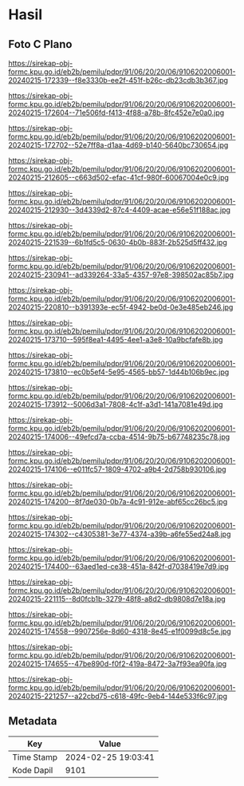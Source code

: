 # Hasil

## Foto C Plano

https://sirekap-obj-formc.kpu.go.id/eb2b/pemilu/pdpr/91/06/20/20/06/9106202006001-20240215-172339--f8e3330b-ee2f-451f-b26c-db23cdb3b367.jpg

https://sirekap-obj-formc.kpu.go.id/eb2b/pemilu/pdpr/91/06/20/20/06/9106202006001-20240215-172604--71e506fd-f413-4f88-a78b-8fc452e7e0a0.jpg

https://sirekap-obj-formc.kpu.go.id/eb2b/pemilu/pdpr/91/06/20/20/06/9106202006001-20240215-172702--52e7ff8a-d1aa-4d69-b140-5640bc730654.jpg

https://sirekap-obj-formc.kpu.go.id/eb2b/pemilu/pdpr/91/06/20/20/06/9106202006001-20240215-212605--c663d502-efac-41cf-980f-60067004e0c9.jpg

https://sirekap-obj-formc.kpu.go.id/eb2b/pemilu/pdpr/91/06/20/20/06/9106202006001-20240215-212930--3d4339d2-87c4-4409-acae-e56e51f188ac.jpg

https://sirekap-obj-formc.kpu.go.id/eb2b/pemilu/pdpr/91/06/20/20/06/9106202006001-20240215-221539--6b1fd5c5-0630-4b0b-883f-2b525d5ff432.jpg

https://sirekap-obj-formc.kpu.go.id/eb2b/pemilu/pdpr/91/06/20/20/06/9106202006001-20240215-230941--ad339264-33a5-4357-97e8-398502ac85b7.jpg

https://sirekap-obj-formc.kpu.go.id/eb2b/pemilu/pdpr/91/06/20/20/06/9106202006001-20240215-220810--b391393e-ec5f-4942-be0d-0e3e485eb246.jpg

https://sirekap-obj-formc.kpu.go.id/eb2b/pemilu/pdpr/91/06/20/20/06/9106202006001-20240215-173710--595f8ea1-4495-4ee1-a3e8-10a9bcfafe8b.jpg

https://sirekap-obj-formc.kpu.go.id/eb2b/pemilu/pdpr/91/06/20/20/06/9106202006001-20240215-173810--ec0b5ef4-5e95-4565-bb57-1d44b106b9ec.jpg

https://sirekap-obj-formc.kpu.go.id/eb2b/pemilu/pdpr/91/06/20/20/06/9106202006001-20240215-173912--5006d3a1-7808-4c1f-a3d1-141a7081e49d.jpg

https://sirekap-obj-formc.kpu.go.id/eb2b/pemilu/pdpr/91/06/20/20/06/9106202006001-20240215-174006--49efcd7a-ccba-4514-9b75-b67748235c78.jpg

https://sirekap-obj-formc.kpu.go.id/eb2b/pemilu/pdpr/91/06/20/20/06/9106202006001-20240215-174106--e011fc57-1809-4702-a9b4-2d758b930106.jpg

https://sirekap-obj-formc.kpu.go.id/eb2b/pemilu/pdpr/91/06/20/20/06/9106202006001-20240215-174200--8f7de030-0b7a-4c91-912e-abf65cc26bc5.jpg

https://sirekap-obj-formc.kpu.go.id/eb2b/pemilu/pdpr/91/06/20/20/06/9106202006001-20240215-174302--c4305381-3e77-4374-a39b-a6fe55ed24a8.jpg

https://sirekap-obj-formc.kpu.go.id/eb2b/pemilu/pdpr/91/06/20/20/06/9106202006001-20240215-174400--63aed1ed-ce38-451a-842f-d7038419e7d9.jpg

https://sirekap-obj-formc.kpu.go.id/eb2b/pemilu/pdpr/91/06/20/20/06/9106202006001-20240215-221115--8d0fcb1b-3279-48f8-a8d2-db9808d7e18a.jpg

https://sirekap-obj-formc.kpu.go.id/eb2b/pemilu/pdpr/91/06/20/20/06/9106202006001-20240215-174558--9907256e-8d60-4318-8e45-e1f0099d8c5e.jpg

https://sirekap-obj-formc.kpu.go.id/eb2b/pemilu/pdpr/91/06/20/20/06/9106202006001-20240215-174655--47be890d-f0f2-419a-8472-3a7f93ea90fa.jpg

https://sirekap-obj-formc.kpu.go.id/eb2b/pemilu/pdpr/91/06/20/20/06/9106202006001-20240215-221257--a22cbd75-c618-49fc-9eb4-144e533f6c97.jpg


## Metadata

| Key        | Value               |
| ---------- | ------------------- |
| Time Stamp | 2024-02-25 19:03:41 |
| Kode Dapil | 9101                |



